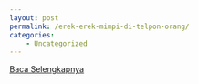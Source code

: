 ```yaml
---
layout: post
permalink: /erek-erek-mimpi-di-telpon-orang/
categories:
    - Uncategorized
---
```


[Baca Selengkapnya](/04)